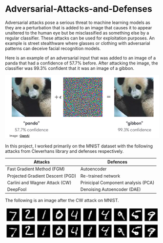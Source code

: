 # Adversarial-Attacks-and-Defenses

Adversarial attacks pose a serious threat to machine learning models as they are a perturbation that is added to an image that causes it to appear unaltered to the human eye but be misclassified as something else by a regular classifier. These attacks can be used for exploitation purposes. An example is street stealthware where glasses or clothing with adversarial patterns can deceive facial recognition models.

Here is an example of an adversarial input that was added to an image of a panda that had a confidence of 57.7% before. After attacking the image, the classifier was 99.3% confident that it was an image of a gibbon.

![panda_to_gibbon](Images/panda_to_gibbon.png)

In this project, I worked primarily on the MNIST dataset with the following attacks from Cleverhans library and defenses respectively.

| Attacks | Defences |
| --- | --- |
| Fast Gradient Method (FGM) | Autoencoder |
| Projected Gradient Descent (PGD) | Re-trained network |
| Carlini and Wagner Attack (CW) |  Prinicipal Component analysis (PCA) |
| DeepFool | Denoising Autoencoder (DAE) 

The following is an image after the CW attack on MNIST.

![Before](Images/before_cw.png)
![After](Images/after_cw.png)



